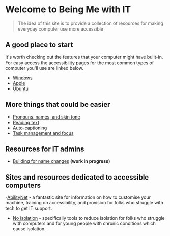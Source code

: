 # Welcome to Being Me with IT

> The idea of this site is to provide a collection of resources for making everyday computer use more accessible

## A good place to start

It's worth checking out the features that your computer might have built-in. For easy access the accessibility pages for the most common types of computer you'll use are linked below.
- [Windows](https://www.microsoft.com/en-us/accessibility/windows?activetab=pivot_1%3aprimaryr2)
- [Apple](https://www.apple.com/accessibility/)
- [Ubuntu](https://help.ubuntu.com/community/Accessibility)


## More things that could be easier
- [Pronouns, names, and skin tone](https://gleeblezoid.github.io/Being-Me-With-IT/personalisation)
- [Reading text](https://gleeblezoid.github.io/Being-Me-With-IT/readability)
- [Auto-captioning](https://gleeblezoid.github.io/Being-Me-With-IT/autocaptioning)
- [Task management and focus](https://gleeblezoid.github.io/Being-Me-With-IT/tasks)


## Resources for IT admins
- [Building for name changes](https://gleeblezoid.github.io/Being-Me-With-IT/login-changes) **(work in progress)**

## Sites and resources dedicated to accessible computers
-[AbilityNet](https://abilitynet.org.uk/) - a fantastic site for information on how to customise your machine, training on accessibility, and provision for folks who struggle with tech to get IT support.
- [No isolation](https://www.noisolation.com/uk/) - specifically tools to reduce isolation for folks who struggle with computers and for young people with chronic conditions which cause isolation.
